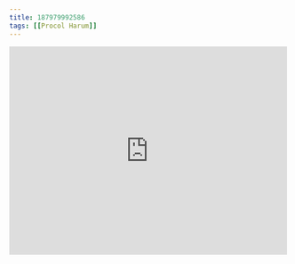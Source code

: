 ```yaml
---
title: 187979992586
tags: [[Procol Harum]]
---
```

<iframe allow="accelerometer; autoplay; clipboard-write; encrypted-media; gyroscope; picture-in-picture" allowfullscreen="" frameborder="0" height="375" id="youtube_iframe" src="https://www.youtube.com/embed/t-zti_qAHsA?feature=oembed&amp;enablejsapi=1&amp;origin=https://safe.txmblr.com&amp;wmode=opaque" width="500"></iframe>